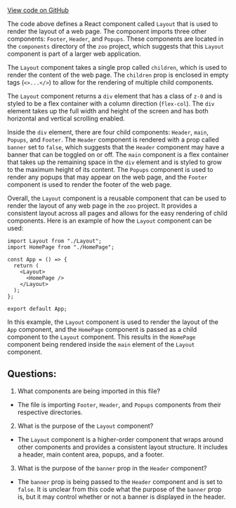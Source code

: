 [View code on GitHub](zoo-labs/zoo/blob/master/core/src/layouts/Miso/index.tsx)

The code above defines a React component called `Layout` that is used to render the layout of a web page. The component imports three other components: `Footer`, `Header`, and `Popups`. These components are located in the `components` directory of the `zoo` project, which suggests that this `Layout` component is part of a larger web application.

The `Layout` component takes a single prop called `children`, which is used to render the content of the web page. The `children` prop is enclosed in empty tags (`<>...</>`) to allow for the rendering of multiple child components.

The `Layout` component returns a `div` element that has a class of `z-0` and is styled to be a flex container with a column direction (`flex-col`). The `div` element takes up the full width and height of the screen and has both horizontal and vertical scrolling enabled. 

Inside the `div` element, there are four child components: `Header`, `main`, `Popups`, and `Footer`. The `Header` component is rendered with a prop called `banner` set to `false`, which suggests that the `Header` component may have a banner that can be toggled on or off. The `main` component is a flex container that takes up the remaining space in the `div` element and is styled to grow to the maximum height of its content. The `Popups` component is used to render any popups that may appear on the web page, and the `Footer` component is used to render the footer of the web page.

Overall, the `Layout` component is a reusable component that can be used to render the layout of any web page in the `zoo` project. It provides a consistent layout across all pages and allows for the easy rendering of child components. Here is an example of how the `Layout` component can be used:

```
import Layout from "./Layout";
import HomePage from "./HomePage";

const App = () => {
  return (
    <Layout>
      <HomePage />
    </Layout>
  );
};

export default App;
```

In this example, the `Layout` component is used to render the layout of the `App` component, and the `HomePage` component is passed as a child component to the `Layout` component. This results in the `HomePage` component being rendered inside the `main` element of the `Layout` component.
## Questions: 
 1. What components are being imported in this file?
- The file is importing `Footer`, `Header`, and `Popups` components from their respective directories.

2. What is the purpose of the `Layout` component?
- The `Layout` component is a higher-order component that wraps around other components and provides a consistent layout structure. It includes a header, main content area, popups, and a footer.

3. What is the purpose of the `banner` prop in the `Header` component?
- The `banner` prop is being passed to the `Header` component and is set to `false`. It is unclear from this code what the purpose of the `banner` prop is, but it may control whether or not a banner is displayed in the header.
